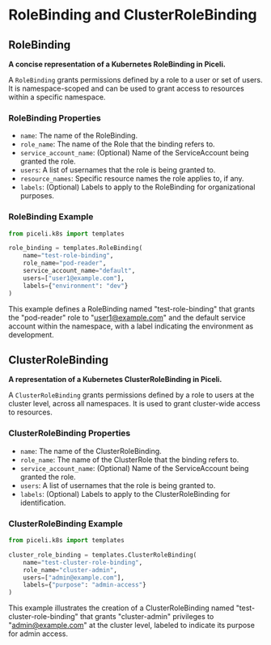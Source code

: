 # RoleBinding and ClusterRoleBinding

## RoleBinding

**A concise representation of a Kubernetes RoleBinding in Piceli.**

A `RoleBinding` grants permissions defined by a role to a user or set of users. It is namespace-scoped and can be used to grant access to resources within a specific namespace.

### RoleBinding Properties

- `name`: The name of the RoleBinding.
- `role_name`: The name of the Role that the binding refers to.
- `service_account_name`: (Optional) Name of the ServiceAccount being granted the role.
- `users`: A list of usernames that the role is being granted to.
- `resource_names`: Specific resource names the role applies to, if any.
- `labels`: (Optional) Labels to apply to the RoleBinding for organizational purposes.

### RoleBinding Example

```python
from piceli.k8s import templates

role_binding = templates.RoleBinding(
    name="test-role-binding",
    role_name="pod-reader",
    service_account_name="default",
    users=["user1@example.com"],
    labels={"environment": "dev"}
)
```

This example defines a RoleBinding named "test-role-binding" that grants the "pod-reader" role to "<user1@example.com>" and the default service account within the namespace, with a label indicating the environment as development.

## ClusterRoleBinding

**A representation of a Kubernetes ClusterRoleBinding in Piceli.**

A `ClusterRoleBinding` grants permissions defined by a role to users at the cluster level, across all namespaces. It is used to grant cluster-wide access to resources.

### ClusterRoleBinding Properties

- `name`: The name of the ClusterRoleBinding.
- `role_name`: The name of the ClusterRole that the binding refers to.
- `service_account_name`: (Optional) Name of the ServiceAccount being granted the role.
- `users`: A list of usernames that the role is being granted to.
- `labels`: (Optional) Labels to apply to the ClusterRoleBinding for identification.

### ClusterRoleBinding Example

```python
from piceli.k8s import templates

cluster_role_binding = templates.ClusterRoleBinding(
    name="test-cluster-role-binding",
    role_name="cluster-admin",
    users=["admin@example.com"],
    labels={"purpose": "admin-access"}
)
```

This example illustrates the creation of a ClusterRoleBinding named "test-cluster-role-binding" that grants "cluster-admin" privileges to "<admin@example.com>" at the cluster level, labeled to indicate its purpose for admin access.
